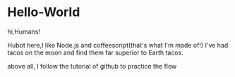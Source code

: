 # Hello-World
hi,Humans!

Hubot here,I like Node.js and  coffeescript(that's what I'm made of!)
I've had tacos on the moon and find them far superior to Earth tacos.

above all, I follow the tutorial of github to practice the flow
